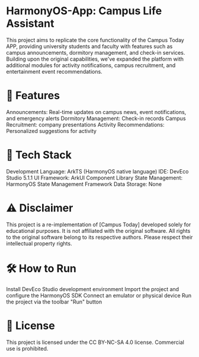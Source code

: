 # HarmonyOS-App: Campus Life Assistant

This project aims to replicate the core functionality of the Campus Today APP, providing university students and faculty with features such as campus announcements, dormitory management, and check-in services. Building upon the original capabilities, we've expanded the platform with additional modules for activity notifications, campus recruitment, and entertainment event recommendations.
# 📱 Features

Announcements: Real-time updates on campus news, event notifications, and emergency alerts
Dormitory Management: Check-in records
Campus Recruitment: company presentations
Activity Recommendations: Personalized suggestions for activity
# 🚀 Tech Stack

Development Language: ArkTS (HarmonyOS native language)
IDE: DevEco Studio 5.1.1
UI Framework: ArkUI Component Library
State Management: HarmonyOS State Management Framework
Data Storage: None
# ⚠️ Disclaimer

This project is a re-implementation of [Campus Today] developed solely for educational purposes. It is not affiliated with the original software.
All rights to the original software belong to its respective authors. Please respect their intellectual property rights.
# 🛠️ How to Run

Install DevEco Studio development environment
Import the project and configure the HarmonyOS SDK
Connect an emulator or physical device
Run the project via the toolbar "Run" button
# 📄 License

This project is licensed under the CC BY-NC-SA 4.0 license. Commercial use is prohibited.



